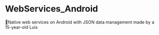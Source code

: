 # WebServices_Android
📱Native web services on Android with JSON data management made by a 15-year-old Luis
